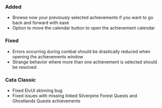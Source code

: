 <p><h3>Added</h3></p>
<ul>
<li>Browse now your previously selected achievements if you want to go back and forward with ease</li>
<li>Option to move the calendar button to open the achievement calendar</li>
</ul>
<p><h3>Fixed</h3></p>
<ul>
<li>Errors occurring during combat should be drastically reduced when opening the achievements window</li>
<li>Strange behavior where more than one achievement is selected should be resolved</li>
</ul>
<p><h3>Cata Classic</h3></p>
<ul>
<li>Fixed ElvUI skinning bug</li>
<li>Fixed issues with missing linked Silverpine Forest Quests and Ghostlands Quests achievements</li>
</ul>